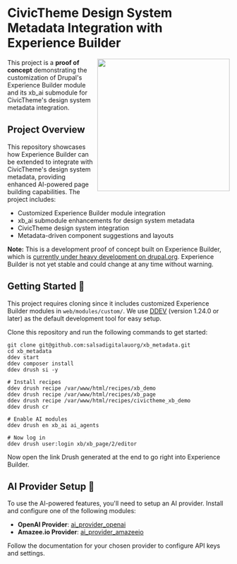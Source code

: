 # CivicTheme Design System Metadata Integration with Experience Builder

<img src="https://github.com/user-attachments/assets/c7c3283b-2580-4434-8cce-771cb02aa1f7" width="300" align="right" />

This project is a **proof of concept** demonstrating the customization of Drupal's Experience Builder module and its xb_ai submodule for CivicTheme's design system metadata integration.

## Project Overview

This repository showcases how Experience Builder can be extended to integrate with CivicTheme's design system metadata, providing enhanced AI-powered page building capabilities. The project includes:

- Customized Experience Builder module integration
- xb_ai submodule enhancements for design system metadata
- CivicTheme design system integration
- Metadata-driven component suggestions and layouts

**Note:** This is a development proof of concept built on Experience Builder, which is [currently under heavy development on drupal.org](https://www.drupal.org/project/experience_builder). Experience Builder is not yet stable and could change at any time without warning.

## Getting Started 🚀

This project requires cloning since it includes customized Experience Builder modules in `web/modules/custom/`. We use [DDEV](https://ddev.com/get-started/) (version 1.24.0 or later) as the default development tool for easy setup.

Clone this repository and run the following commands to get started:
```shell
git clone git@github.com:salsadigitalauorg/xb_metadata.git
cd xb_metadata
ddev start
ddev composer install
ddev drush si -y

# Install recipes
ddev drush recipe /var/www/html/recipes/xb_demo
ddev drush recipe /var/www/html/recipes/xb_page
ddev drush recipe /var/www/html/recipes/civictheme_xb_demo
ddev drush cr

# Enable AI modules
ddev drush en xb_ai ai_agents

# Now log in
ddev drush user:login xb/xb_page/2/editor
```
Now open the link Drush generated at the end to go right into Experience Builder.

## AI Provider Setup 🤖

To use the AI-powered features, you'll need to setup an AI provider. Install and configure one of the following modules:

- **OpenAI Provider**: [ai_provider_openai](https://www.drupal.org/project/ai_provider_openai)
- **Amazee.io Provider**: [ai_provider_amazeeio](https://www.drupal.org/project/ai_provider_amazeeio)

Follow the documentation for your chosen provider to configure API keys and settings.
